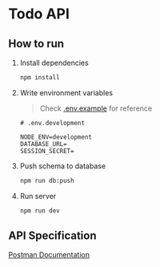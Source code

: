 # Todo API

## How to run

1. Install dependencies
   ```bash
   npm install
   ```
2. Write environment variables

   > Check [.env.example](./.env.example) for reference

   ```
   # .env.development

   NODE_ENV=development
   DATABASE_URL=
   SESSION_SECRET=
   ```

3. Push schema to database
   ```bash
   npm run db:push
   ```
4. Run server
   ```bash
   npm run dev
   ```

## API Specification

[Postman Documentation](https://documenter.getpostman.com/view/28555023/2s9Xy5NAyz)
